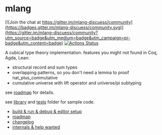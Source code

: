 # mlang

[![Join the chat at https://gitter.im/mlang-discuess/community](https://badges.gitter.im/mlang-discuess/community.svg)](https://gitter.im/mlang-discuess/community?utm_source=badge&utm_medium=badge&utm_campaign=pr-badge&utm_content=badge) 
[![Actions Status](https://github.com/molikto/mlang/workflows/main/badge.svg)](https://github.com/molikto/mlang/actions)

A cubical type theory implementation. features you might not found in Coq, Agda, Lean:
* structural record and sum types
* overlapping patterns, so you don't need a lemma to proof nat_plus_commutative
* cumulative universe with lift operator and universe/pi subtyping

see [roadmap](ROADMAP.md) for details.

see [library](library) and [tests](tests) folder for sample code.

+ [build & run & debug & editor setup](BUILD.md)
+ [roadmap](ROADMAP.md)
+ [changelog](CHANGELOG.md)
+ [internals & help wanted](HACKING.md)
